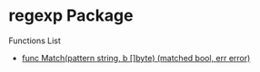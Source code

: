 # regexp Package

Functions List

- [func Match(pattern string, b []byte) (matched bool, err error)](Match.md)

